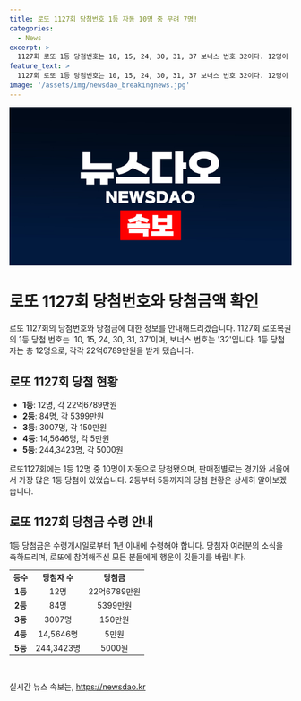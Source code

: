 ```yaml
---
title: 로또 1127회 당첨번호 1등 자동 10명 중 무려 7명!
categories:
  - News
excerpt: >
  1127회 로또 1등 당첨번호는 10, 15, 24, 30, 31, 37 보너스 번호 32이다. 12명이 당첨되어 22억6789만원을 받게 되었으며, 자동으로 10명, 수동으로 2명이 당첨되었다. 2등은 5개 번호와 보너스 번호가 일치한 84게임이 각각 5399만원, 3등은 5개 맞힌 3007게임이 각각 150만원, 4등은 4개 맞힌 14만5646게임이 고정 당첨금 5만원, 5등은 3개 맞힌 244만3423게임이 5000원을 받게 된다. 1년 이내에 당첨금을 수령해야 한다.
feature_text: >
  1127회 로또 1등 당첨번호는 10, 15, 24, 30, 31, 37 보너스 번호 32이다. 12명이 당첨되어 22억6789만원을 받게 되었으며, 자동으로 10명, 수동으로 2명이 당첨되었다. 2등은 5개 번호와 보너스 번호가 일치한 84게임이 각각 5399만원, 3등은 5개 맞힌 3007게임이 각각 150만원, 4등은 4개 맞힌 14만5646게임이 고정 당첨금 5만원, 5등은 3개 맞힌 244만3423게임이 5000원을 받게 된다. 1년 이내에 당첨금을 수령해야 한다.
image: '/assets/img/newsdao_breakingnews.jpg'
---
```


<p><img src="/assets/img/newsdao_breakingnews.jpg" alt="ranknews 속보" /></p>

<h1>로또 1127회 당첨번호와 당첨금액 확인</h1>

<p data-ke-size="size16">로또 1127회의 당첨번호와 당첨금에 대한 정보를 안내해드리겠습니다. 1127회 로또복권의 1등 당첨 번호는 '10, 15, 24, 30, 31, 37'이며, 보너스 번호는 '32'입니다. 1등 당첨자는 총 12명으로, 각각 22억6789만원을 받게 됐습니다.</p>

<h2 data-ke-size="size26">로또 1127회 당첨 현황</h2>

<ul>
  <li><b>1등</b>: 12명, 각 22억6789만원</li>
  <li><b>2등</b>: 84명, 각 5399만원</li>
  <li><b>3등</b>: 3007명, 각 150만원</li>
  <li><b>4등</b>: 14,5646명, 각 5만원</li>
  <li><b>5등</b>: 244,3423명, 각 5000원</li>
</ul>

<p data-ke-size="size16">로또1127회에는 1등 12명 중 10명이 자동으로 당첨됐으며, 판매점별로는 경기와 서울에서 가장 많은 1등 당첨이 있었습니다. 2등부터 5등까지의 당첨 현황은 상세히 알아보겠습니다.</p>

<h2 data-ke-size="size26">로또 1127회 당첨금 수령 안내</h2>

<p data-ke-size="size16">1등 당첨금은 수령개시일로부터 1년 이내에 수령해야 합니다. 당첨자 여러분의 소식을 축하드리며, 로또에 참여해주신 모든 분들에게 행운이 깃들기를 바랍니다.</p>

<table>
  <tr>
    <td style="text-align: center; height: 17px;"><b>등수</b></td>
    <td style="text-align: center; height: 17px;"><b>당첨자 수</b></td>
    <td style="text-align: center; height: 17px;"><b>당첨금</b></td>
  </tr>
  <tr>
    <td style="text-align: center; height: 17px;"><b>1등</b></td>
    <td style="text-align: center; height: 17px;">12명</td>
    <td style="text-align: center; height: 17px;">22억6789만원</td>
  </tr>
  <tr>
    <td style="text-align: center; height: 17px;"><b>2등</b></td>
    <td style="text-align: center; height: 17px;">84명</td>
    <td style="text-align: center; height: 17px;">5399만원</td>
  </tr>
  <tr>
    <td style="text-align: center; height: 17px;"><b>3등</b></td>
    <td style="text-align: center; height: 17px;">3007명</td>
    <td style="text-align: center; height: 17px;">150만원</td>
  </tr>
  <tr>
    <td style="text-align: center; height: 17px;"><b>4등</b></td>
    <td style="text-align: center; height: 17px;">14,5646명</td>
    <td style="text-align: center; height: 17px;">5만원</td>
  </tr>
  <tr>
    <td style="text-align: center; height: 17px;"><b>5등</b></td>
    <td style="text-align: center; height: 17px;">244,3423명</td>
    <td style="text-align: center; height: 17px;">5000원</td>
  </tr>
</table>

<p data-ke-size="size16">&nbsp;</p>
실시간 뉴스 속보는, <a href="https://newsdao.kr" rel="dofollow">https://newsdao.kr</a>



